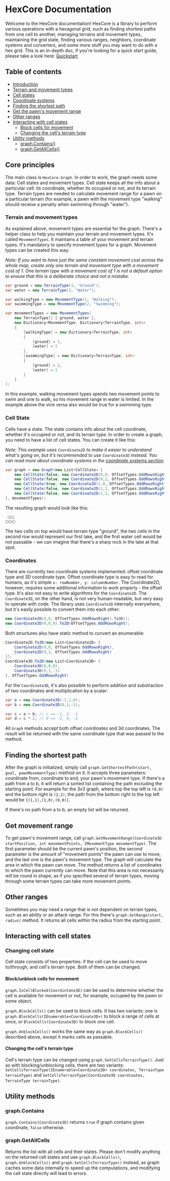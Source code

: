 # HexCore Documentation

Welcome to the HexCore documentation! HexCore is a library to perform various operations with a hexagonal grid, such as finding shortest paths from one cell to another, managing terrains and movement types, maintaining the grid state, finding various ranges, neighbors, coordinate systems and converters, and some more stuff you may want to do with a hex grid. This is an in-depth doc, if you're looking for a quick start guide, please take a look here: [Quickstart](../README.md#quickstart)

## Table of contents

- [Introduction](#core-principles)
- [Terrain and movement types](#terrain-and-movement-types)
- [Cell states](#cell-state)
- [Coordinate systems](#coordinates)
- [Finding the shortest path](#finding-the-shortest-path)
- [Get the pawn's movement range](#get-movement-range)
- [Other ranges](#other-ranges)
- [Interacting with cell states](#interacting-with-cell-states)
  - [Block cells for movement](#blockunblock-cells-for-movement)
  - [Changing the cell's terrain type](#changing-the-cells-terrain-type)
- [Utility methods](#utility-methods)
  - [graph.Contains()](#graphcontains)
  - [graph.GetAllCells()](#graphgetallcells)

## Core principles

The main class is `HexCore.Graph`. In order to work, the graph needs some data: Cell states and movement types. Cell state keeps all the info about a particular cell: its coordinate, whether its occupied or not, and its terrain type. Terrain types are needed to calculate movement range for a pawn on a particular terrain (for example, a pawn with the movement type "walking" should receive a penalty when swimming through "water").

### Terrain and movement types

As explained above, movement types are essential for the graph. There's a helper class to help you maintain your terrain and movement types. It's called `MovementTypes`. It maintains a table of your movement and terrain types. It's mandatory to specify movement types for a graph. Movement types can be created this way:

*Note: If you want to have just the same constant movement cost across the whole map, create only one terrain and movement type with a movement cost of 1. One terrain type with a movement cost of 1 is not a default option to ensure that this is a deliberate choice and not a mistake.*

```c#
var ground = new TerrainType(1, "Ground");
var water = new TerrainType(2, "Water");

var walkingType = new MovementType(1, "Walking");
var swimmingType = new MovementType(2, "Swimming");

var movementTypes = new MovementTypes(
    new TerrainType[] { ground, water }, 
    new Dictionary<MovementType, Dictionary<TerrainType, int>>
    {
        [walkingType] = new Dictionary<TerrainType, int>
        {
            [ground] = 1,
            [water] = 2
        },
        [swimmingType] = new Dictionary<TerrainType, int>
        {
            [ground] = 2,
            [water] = 1
        }
    }
);
```

In this example, walking movement types spends two movement points to swim and one to walk, so his movement range in water is limited. In the  example above the vice versa also would be true for a swimming type.

### Cell State

Cells have a state. The state contains info about the cell coordinate, whether it's occupied or not, and its terrain type. In order to create a graph, you need to have a list of cell states. You can create it like this:

_Note: This example uses `Coordinate2D` to make it easier to understand what's going on, but it's recommended to use `Coordinate3D` instead. You can read more about coordinate systems in the [coordinate systems section](#coordinates)._
```c#
var graph = new Graph(new List<CellState> { 
    new CellState(false, new Coordinate2D(0,0, OffsetTypes.OddRowsRight), ground),
    new CellState(false, new Coordinate2D(0,1, OffsetTypes.OddRowsRight), ground),
    new CellState(true, new Coordinate2D(1,0, OffsetTypes.OddRowsRight), water),
    new CellState(false, new Coordinate2D(1,1, OffsetTypes.OddRowsRight), water),
    new CellState(false, new Coordinate2D(1,2, OffsetTypes.OddRowsRight), ground)
}, movementTypes);
```
The resulting graph would look like this:
```
 ⬡⬡
⬡⬡⬡
```
The two cells on top would have terrain type "ground", the two cells in the second row would represent our first lake, and the first water cell would be not passable - we can imagine that there's a sharp rock in the lake at that spot.

### Coordinates

There are currently two coordinate systems implemented: offset coordinate type and 3D coordinate type. Offset coordinate type is easy to read for humans, as it's simple `x: rowNumber, y: columnNumber`. The Coordinate2D, however, requires some additional information to work properly - the offset type. It's also not easy to write algorithms for the `Coordinate2D`. The `Coordinate3D`, on the other hand, is not very human-readable, but very easy to operate with code. The library uses `Coordinate3D` internally everywhere, but it's easily possible to convert them into each other: 
```c#
new Coordinate2D(0,0, OffsetTypes.OddRowsRight).To3D();
new Coordinate3D(0,0,0).To2D(OffsetTypes.OddRowsRight);
```

Both structures also have static method to convert an enumerable:
```c#
Coordinate2D.To3D(new List<Coordinate2D> { 
    Coordinate2D(0,0, OffsetTypes.OddRowsRight),
    Coordinate2D(0,1, OffsetTypes.OddRowsRight)
});
Coordinate3D.To2D(new List<Coordinate3D> { 
    Coordinate3D(0,0,0),
    Coordinate3D(0,1,-1)
}, OffsetTypes.OddRowsRight)
```

For the `Coordinate3D`, it's also possible to perform addition and substraction of two coordinates and multiplication by a scalar:
```c#
var a = new Coordinate3D(-1,1,0);
var b = new Coordinate3D(0,1,-1);

var c = a + b; // c == -1, 2, -1
var d = c * 2; // d == -2, 4, -2
```

All `Graph` methods accept both offset coordinates and 3d coordinates. The result will be returned with the same coordinate type that was passed to the method.

## Finding the shortest path

After the graph is initialized, simply call `graph.GetShortestPath(start, goal, pawnMovementType)` method on it. It accepts three parameters: coordinate from, coordinate to and, your pawn's movement type. If there's a path from a to b, it will return a sorted list containing the path excluding the starting point. For example for the 3x3 graph, where top the top left is `(0,0)` and the bottom right is `(2,2)`, the path from the bottom right to the top left would be `{(1,1),(1,0),(0,0)}`. 

If there's no path from a to b, an empty list will be returned.

## Get movement range

To get pawn's movement range, call `graph.GetMovementRange(Coordinate3D startPosition, int movementPoints, IMovementType movementType)`. The first parameter should be the current pawn's position, the second parameter is the amount of "movement points" the pawn can use to move, and the last one is the pawn's movement type. The graph will calculate the area in which the pawn can move. The method returns a list of coordinates to which the pawn currently can move. Note that this area is not necessarily will be round in shape, as if you specified several of terrain types, moving through some terrain types can take more movement points.

## Other ranges

Sometimes you may need a range that is not dependent on terrain types, such as an ability or an attack range. For this there's `graph.GetRange(start, radius)` method. It returns all cells within the radius from the starting point.

## Interacting with cell states

### Changing cell state

Cell state consists of two properties: if the cell can be used to move to/through, and cell's terrain type. Both of them can be changed.

#### Block/unblock cells for movement

`graph.IsCellBlocked(Coordintate3D)` can be used to determine whether the cell is available for movement or not, for example, occupied by the pawn or some object.

`graph.BlockCells()` can be used to block cells. It has two variants: one is `graph.BlockCells(IEnumerable<Coordinate3D>)` to block a range of cells at once, or `BlockCells(Coordinate3D)` to block one cell.

`graph.UnblockCells()` works the same way as `graph.BlockCells()` described above, except it marks cells as passable.

#### Changing the cell's terrain type

Cell's terrain type can be changed using `graph.SetCellsTerrainType()`. Just as with blocking/unblocking cells, there are two variants: `SetCellsTerrainType(IEnumerable<Coordinate3D> coordinates, TerrainType terrainType)` and `SetCellsTerrainType(Coordinate3D coordinates, TerrainType terrainType)`.

## Utility methods

### graph.Contains

`graph.Contains(Coordinate3D)` returns `true` if graph contains given coordinate, `false` otherwise.

### graph.GetAllCells

Returns the list with all cells and their states. Please don't modify anything on the returned cell states and use `graph.BlockCells()`, `graph.UnblockCells()` and `graph.SetCellsTerrainType()` instead, as graph caches some data internally to speed up the computations, and modifying the cell state directly will lead to errors.